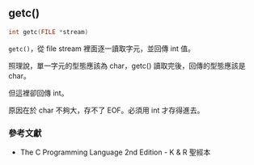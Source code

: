 ## getc()
```c
int getc(FILE *stream)
```

`getc()`，從 file stream 裡面逐一讀取字元，並回傳 int 值。

照理說，單一字元的型態應該為 char，getc() 讀取完後，回傳的型態應該是 char。

但這裡卻回傳 int。

原因在於 char 不夠大，存不了 EOF。必須用 int 才存得進去。

### 參考文獻
* The C Programming Language 2nd Edition - K & R 聖經本

